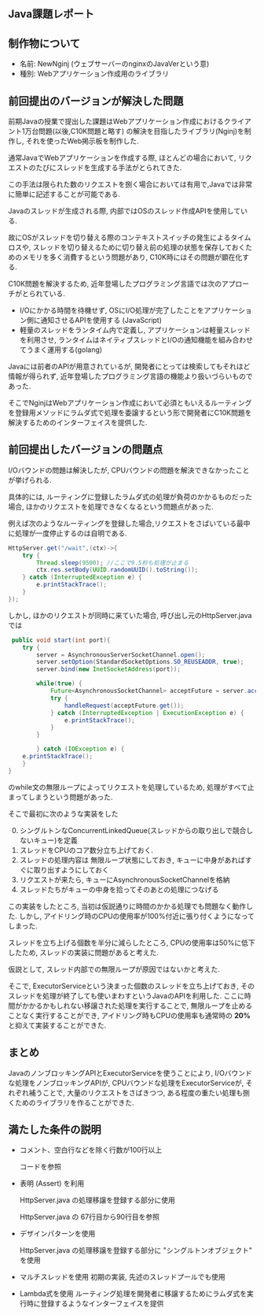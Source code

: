 ## Java課題レポート

## 制作物について
- 名前: NewNginj (ウェブサーバーのnginxのJavaVerという意)
- 種別: Webアプリケーション作成用のライブラリ

## 前回提出のバージョンが解決した問題

前期Javaの授業で提出した課題はWebアプリケーション作成におけるクライアント1万台問題(以後,C10K問題と略す) の解決を目指したライブラリ(Nginj)を制作し, それを使ったWeb掲示板を制作した.

通常JavaでWebアプリケーションを作成する際, ほとんどの場合において, リクエストのたびにスレッドを生成する手法がとられてきた.

この手法は限られた数のリクエストを捌く場合においては有用で,Javaでは非常に簡単に記述することが可能である.

Javaのスレッドが生成される際, 内部ではOSのスレッド作成APIを使用している.

故にOSがスレッドを切り替える際のコンテキストスイッチの発生によるタイムロスや, スレッドを切り替えるために切り替え前の処理の状態を保存しておくためのメモリを多く消費するという問題があり, C10K時にはその問題が顕在化する.

C10K問題を解決するため, 近年登場したプログラミング言語では次のアプローチがとられている.
  - I/Oにかかる時間を待機せず, OSにI/O処理が完了したことをアプリケーション側に通知させるAPIを使用する (JavaScript)
  - 軽量のスレッドをランタイム内で定義し, アプリケーションは軽量スレッドを利用させ, ランタイムはネイティブスレッドとI/Oの通知機能を組み合わせてうまく運用する(golang)

Javaには前者のAPIが用意されているが, 開発者にとっては検索してもそれほど情報が得られず, 近年登場したプログラミング言語の機能より扱いづらいものであった.

そこでNginjはWebアプリケーション作成において必須ともいえるルーティングを登録用メソッドにラムダ式で処理を委譲するという形で開発者にC10K問題を解決するためのインターフェイスを提供した.

## 前回提出したバージョンの問題点
I/Oバウンドの問題は解決したが, CPUバウンドの問題を解決できなかったことが挙げられる.

具体的には, ルーティングに登録したラムダ式の処理が負荷のかかるものだった場合, ほかのリクエストを処理できなくなるという問題点があった.

例えば次のようなルーティングを登録した場合,リクエストをさばいている最中に処理が一度停止するのは自明である.

```java
HttpServer.get("/wait",(ctx)->{
    try {
        Thread.sleep(9500); //ここで9.5秒も処理が止まる
        ctx.res.setBody(UUID.randomUUID().toString());
    } catch (InterruptedException e) {
        e.printStackTrace();
    }
});
```
しかし, ほかのリクエストが同時に来ていた場合,
呼び出し元のHttpServer.javaでは
```java
 public void start(int port){
    try {
        server = AsynchronousServerSocketChannel.open();
        server.setOption(StandardSocketOptions.SO_REUSEADDR, true);
        server.bind(new InetSocketAddress(port));

        while(true) {
            Future<AsynchronousSocketChannel> acceptFuture = server.accept();
            try {
                handleRequest(acceptFuture.get());
            } catch (InterruptedException | ExecutionException e) {
                e.printStackTrace();
            }
        }

        } catch (IOException e) {
    e.printStackTrace();
    }
}
```
のwhile文の無限ループによってリクエストを処理しているため, 処理がすべて止まってしまうという問題があった.

そこで最初に次のような実装をした

0. シングルトンなConcurrentLinkedQueue(スレッドからの取り出しで競合しないキュー)を定義
1. スレッドをCPUのコア数分立ち上げておく.
2. スレッドの処理内容は 無限ループ状態にしておき, キューに中身があればすぐに取り出すようにしておく
3. リクエストが来たら, キューにAsynchronousSocketChannelを格納
4. スレッドたちがキューの中身を拾ってそのあとの処理につなげる

この実装をしたところ, 当初は仮説通りに時間のかかる処理でも問題なく動作した.
しかし, アイドリング時のCPUの使用率が100%付近に張り付くようになってしまった.

スレッドを立ち上げる個数を半分に減らしたところ, CPUの使用率は50%に低下したため, スレッドの実装に問題があると考えた.

仮説として, スレッド内部での無限ループが原因ではないかと考えた.

そこで, ExecutorServiceという決まった個数のスレッドを立ち上げておき, そのスレッドを処理が終了しても使いまわすというJavaのAPIを利用した.
ここに時間がかかるかもしれない移譲された処理を実行することで, 無限ループを止めることなく実行することができ, アイドリング時もCPUの使用率も通常時の **20%** と抑えて実装することができた.

## まとめ
JavaのノンブロッキングAPIとExecutorServiceを使うことにより, I/Oバウンドな処理をノンブロッキングAPIが, CPUバウンドな処理をExecutorServiceが, それぞれ補うことで, 大量のリクエストをさばきつつ, ある程度の重たい処理も捌くためのライブラリを作ることができた.

## 満たした条件の説明
- コメント、空白行などを除く行数が100行以上 
  
  コードを参照

  
- 表明 (Assert) を利用
  
  HttpServer.java の処理移譲を登録する部分に使用

  HttpServer.java の 67行目から90行目を参照

  
- デザインパターンを使用

  HttpServer.java の処理移譲を登録する部分に "シングルトンオブジェクト" を使用


- マルチスレッドを使用
  初期の実装, 先述のスレッドプールでも使用
  
  
- Lambda式を使用
  ルーティング処理を開発者に移譲するためにラムダ式を実行時に登録するようなインターフェイスを提供
  